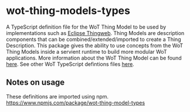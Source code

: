 # wot-thing-models-types

A TypeScript definition file for the WoT Thing Model to be used by implementations such as [Eclipse Thingweb](https://projects.eclipse.org/projects/iot.thingweb).
Thing Models are description components that can be combined/extended/imported to create a Thing Description. This package gives the ability to use concepts from the WoT Thing Models
inside a servient runtime to build more modular WoT applications. More information about the WoT Thing Model can be found [here](https://w3c.github.io/wot-thing-description/#thing-model ). See other WoT TypeScript defintions files [here](https://github.com/w3c/wot-scripting-api/tree/main/typescript).

## Notes on usage

These definitions are imported using npm.
https://www.npmjs.com/package/wot-thing-model-types

